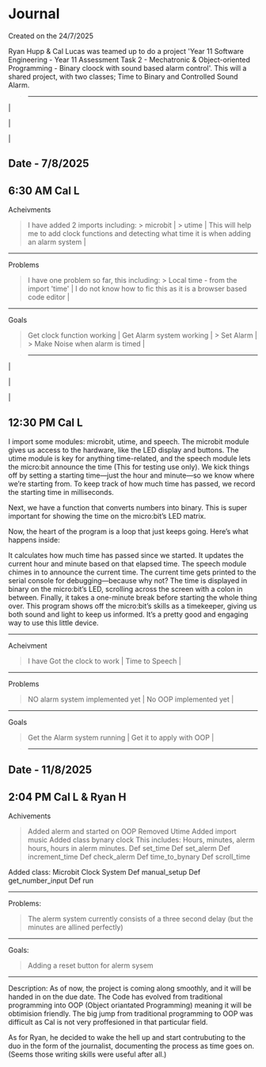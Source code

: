 # Journal

Created on the 24/7/2025 

Ryan Hupp & Cal Lucas was teamed up to do a project 'Year 11 Software Engineering - Year 11 Assessment Task 2 - Mechatronic & Object-oriented Programming - Binary cloock with sound based alarm control'. This will a shared project, with two classes; Time to Binary and Controlled Sound Alarm.

>-------------------------------------------------------------
|

|

|

Date - 7/8/2025
-------
6:30 AM
Cal L
-------



Acheivments
> I have added 2 imports including:
    > microbit |
    > utime |
> This will help me to add clock functions and detecting what time it is when adding an alarm system |

-------------------------------------------------------------

Problems
> I have one problem so far, this including: 
    > Local time - from the import 'time' |
> I do not know how to fic this as it is a browser based code editor |

-------------------------------------------------------------

Goals
> Get clock function working |
> Get Alarm system working |
    > Set Alarm |
    > Make Noise when alarm is timed |

>-------------------------------------------------------------

|

|

|

12:30 PM
Cal L 
-------

I import some modules: microbit, utime, and speech. The microbit module gives us access to the hardware, like the LED display and buttons. The utime module is key for anything time-related, and the speech module lets the micro:bit announce the time (This for testing use only). We kick things off by setting a starting time—just the hour and minute—so we know where we’re starting from. To keep track of how much time has passed, we record the starting time in milliseconds.

Next, we have a function that converts numbers into binary. This is super important for showing the time on the micro:bit’s LED matrix.

Now, the heart of the program is a loop that just keeps going. Here’s what happens inside:

It calculates how much time has passed since we started.
It updates the current hour and minute based on that elapsed time.
The speech module chimes in to announce the current time.
The current time gets printed to the serial console for debugging—because why not?
The time is displayed in binary on the micro:bit’s LED, scrolling across the screen with a colon in between.
Finally, it takes a one-minute break before starting the whole thing over.
This program shows off the micro:bit’s skills as a timekeeper, giving us both sound and light to keep us informed. It’s a pretty good and engaging way to use this little device.

-------------------------------------------------------------

Acheivment 
>I have Got the clock to work |
> Time to Speech |

-------------------------------------------------------------

Problems
> NO alarm system implemented yet |
> No OOP implemented yet |

-------------------------------------------------------------
Goals
> Get the Alarm system running |
> Get it to apply with OOP |

>-------------------------------------------------------------
Date - 11/8/2025
-----
2:04 PM
Cal L & Ryan H
-----
Achivements
> Added alerm and started on OOP
> Removed Utime
> Added import music
> Added class bynary clock
    This includes: Hours, minutes, alerm hours, hours in alerm minutes.
    Def set_time
    Def set_alerm
    Def increment_time
    Def check_alerm
    Def time_to_bynary
    Def scroll_time

Added class: Microbit Clock System
    Def manual_setup
    Def get_number_input
    Def run

-------------------------------------------------------------

Problems:
> The alerm system currently consists of a three second delay (but the minutes are allined perfectly)

-------------------------------------------------------------

Goals:
> Adding a reset button for alerm sysem

-------------------------------------------------------------

Description:
As of now, the project is coming along smoothly, and it will be handed in on the due date. The Code has evolved from traditional programming into OOP (Object oriantated Programming) meaning it will be obtimision friendly.
The big jump from traditional programming to OOP was difficult as Cal is not very proffesioned in that particular field.

As for Ryan, he decided to wake the hell up and start contrubuting to the duo in the form of the journalist, documenting the process as time goes on. (Seems those writing skills were useful after all.)